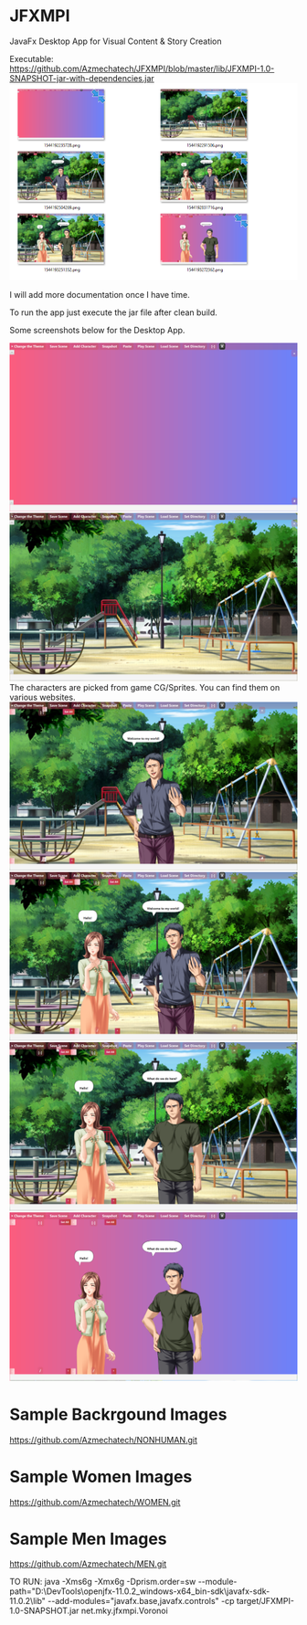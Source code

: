 # JFXMPI
JavaFx Desktop App for Visual Content &amp; Story Creation

Executable: https://github.com/Azmechatech/JFXMPI/blob/master/lib/JFXMPI-1.0-SNAPSHOT-jar-with-dependencies.jar
![alt text](screenshots/OSView.PNG "Saved images shown in folder.")

I will add more documentation once I have time.

To run the app just execute the jar file after clean build.

Some screenshots below for the Desktop App.

![alt text](screenshots/1544192235728.png "Description goes here")
![alt text](screenshots/1544192291506.png "Description goes here")
The characters are picked from game CG/Sprites. You can find them on various websites. 
![alt text](screenshots/1544192504269.png "Description goes here")
![alt text](screenshots/1544192831716.png "Description goes here")
![alt text](screenshots/1544193251352.png "Description goes here")
![alt text](screenshots/1544193272362.png "Description goes here")

# Sample Backrgound Images 
https://github.com/Azmechatech/NONHUMAN.git

# Sample Women Images
https://github.com/Azmechatech/WOMEN.git

# Sample Men Images
https://github.com/Azmechatech/MEN.git


TO RUN: java -Xms6g -Xmx6g -Dprism.order=sw --module-path="D:\DevTools\openjfx-11.0.2_windows-x64_bin-sdk\javafx-sdk-11.0.2\lib" --add-modules="javafx.base,javafx.controls" -cp target/JFXMPI-1.0-SNAPSHOT.jar net.mky.jfxmpi.Voronoi


